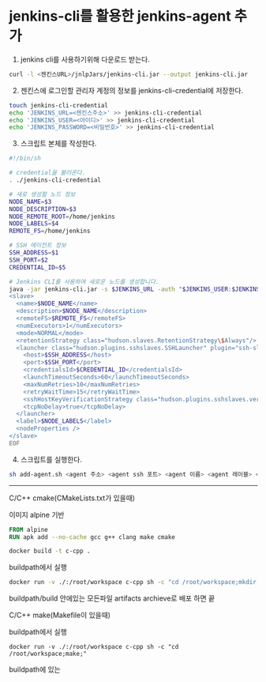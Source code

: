 # jenkins-cli를 활용한 jenkins-agent 추가

1. jenkins cli를 사용하기위해 다운로드 받는다.
```sh
curl -l <젠킨스URL>/jnlpJars/jenkins-cli.jar --output jenkins-cli.jar
```

2. 젠킨스에 로그인할 관리자 계정의 정보를 jenkins-cli-credential에 저장한다.
```sh
touch jenkins-cli-credential
echo 'JENKINS_URL=<젠킨스주소>' >> jenkins-cli-credential
echo 'JENKINS_USER=<아이디>' >> jenkins-cli-credential
echo 'JENKINS_PASSWORD=<비밀번호>' >> jenkins-cli-credential
```

3. 스크립트 본체를 작성한다.
```add-agent.sh
#!/bin/sh

# credential을 불러온다.
. ./jenkins-cli-credential

# 새로 생성할 노드 정보
NODE_NAME=$3
NODE_DESCRIPTION=$3
NODE_REMOTE_ROOT=/home/jenkins
NODE_LABELS=$4
REMOTE_FS=/home/jenkins

# SSH 에이전트 정보
SSH_ADDRESS=$1
SSH_PORT=$2
CREDENTIAL_ID=$5

# Jenkins CLI를 사용하여 새로운 노드를 생성합니다.
java -jar jenkins-cli.jar -s $JENKINS_URL -auth "$JENKINS_USER:$JENKINS_PASSWORD" create-node $NODE_NAME << EOF
<slave>
  <name>$NODE_NAME</name>
  <description>$NODE_NAME</description>
  <remoteFS>$REMOTE_FS</remoteFS>
  <numExecutors>1</numExecutors>
  <mode>NORMAL</mode>
  <retentionStrategy class="hudson.slaves.RetentionStrategy\$Always"/>
  <launcher class="hudson.plugins.sshslaves.SSHLauncher" plugin="ssh-slaves@2.877.v365f5eb_a_b_eec">
    <host>$SSH_ADDRESS</host>
    <port>$SSH_PORT</port>
    <credentialsId>$CREDENTIAL_ID</credentialsId>
    <launchTimeoutSeconds>60</launchTimeoutSeconds>
    <maxNumRetries>10</maxNumRetries>
    <retryWaitTime>15</retryWaitTime>
    <sshHostKeyVerificationStrategy class="hudson.plugins.sshslaves.verifiers.NonVerifyingKeyVerificationStrategy"/>
    <tcpNoDelay>true</tcpNoDelay>
  </launcher>
  <label>$NODE_LABELS</label>
  <nodeProperties />
</slave>
EOF
```

4. 스크립트를 실행한다.
```sh
sh add-agent.sh <agent 주소> <agent ssh 포트> <agent 이름> <agent 레이블> <credential ID>
```


---

C/C++ cmake(CMakeLists.txt가 있을때)

이미지 alpine 기반
```Dockerfile
FROM alpine
RUN apk add --no-cache gcc g++ clang make cmake
```

```sh
docker build -t c-cpp .
```

buildpath에서 실행
```sh
docker run -v ./:/root/workspace c-cpp sh -c "cd /root/workspace;mkdir build && cd build;cmake ..;make;rm CMakeCache.txt Makefile cmake_install.cmake;rm -rf CMakeFiles;"
```

buildpath/build 안에있는 모든파일 artifacts archieve로 배포 하면 끝

C/C++ make(Makefile이 있을때)

buildpath에서 실행
```
docker run -v ./:/root/workspace c-cpp sh -c "cd /root/workspace;make;"
```

buildpath에 있는 

